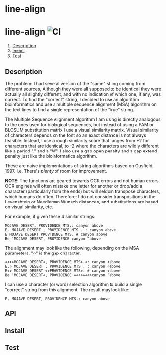 # line-align

# line-align ![CI](https://github.com/rafelafrance/line-align/workflows/CI/badge.svg)

1. [Description](#Description)
2. [Install](#Install)
3. [Test](#Test)

## Description

The problem: I had several version of the "same" string coming from different sources, Although they were all supposed to be identical they were actually all slightly different, and with no indication of which one, if any, was correct. To find the "correct" string, I decided to use an algorithm bioinformatics and use a multiple sequence alignment (MSA) algorithm on the text lines to find a single representation of the "true" string.

The Multiple Sequence Alignment algorithm I am using is directly analogous to the ones used for biological sequences, but instead of using a PAM or BLOSUM substitution matrix I use a visual similarity matrix. Visual similarity of characters depends on the font so an exact distance is not always feasible. Instead, I use a rough similarity score that ranges from +2 for characters that are identical, to -2 where the characters are wildly different like a period "." and a "W". I also use a gap open penalty and a gap extend penalty just like the bioinformatics algorithm.

These are naive implementations of string algorithms based on Gusfield, 1997. I.e. There's _plenty_ of room for improvement.

**NOTE**: The functions are geared towards OCR errors and not human errors. OCR engines will often mistake one letter for another or drop/add a character (particularly from the ends) but will seldom transpose characters, which humans do often. Therefore: I do not consider transpositions in the Levenshtein or Needleman Wunsch distances, and substitutions are based on visual similarity, etc.

For example, if given these 4 similar strings:

```
MOJAVE DESERT, PROVIDENCE MTS.: canyon above
E. MOJAVE DESERT , PROVIDENCE MTS . : canyon above
E MOJAVE DESERT PROVTDENCE MTS. # canyon above
Be ‘MOJAVE DESERT, PROVIDENCE canyon “above
```

The alignment may look like the following, depending on the MSA parameters. "⋄" is the gap character.

```
⋄⋄⋄⋄MOJAVE DESERT⋄, PROVIDENCE MTS⋄.⋄: canyon ⋄above
E.⋄ MOJAVE DESERT , PROVIDENCE MTS . : canyon ⋄above
E⋄⋄ MOJAVE DESERT ⋄⋄PROVTDENCE MTS⋄. # canyon ⋄above
Be ‘MOJAVE DESERT⋄, PROVIDENCE ⋄⋄⋄⋄⋄⋄⋄⋄canyon “above
```

I can use a character (or word) selection algorithm to build a single "correct" string from this alignment. The result may look like:

```
E. MOJAVE DESERT, PROVIDENCE MTS.: canyon above
```

## API

## Install

## Test

